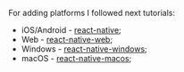 For adding platforms I followed next tutorials:
- iOS/Android - [react-native](https://reactnative.dev/docs/environment-setup#creating-a-new-application);
- Web - [react-native-web](https://medium.com/@aureliomerenda/create-a-native-web-app-with-react-native-web-419acac86b82);
- Windows - [react-native-windows](https://microsoft.github.io/react-native-windows/docs/0.62/getting-started);
- macOS - [react-native-macos](https://microsoft.github.io/react-native-windows/docs/0.62/rnm-getting-started);